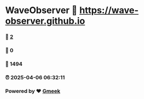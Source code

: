 # WaveObserver :link: https://wave-observer.github.io 
### :page_facing_up: [2](https://wave-observer.github.io/tag.html) 
### :speech_balloon: 0 
### :hibiscus: 1494 
### :alarm_clock: 2025-04-06 06:32:11 
### Powered by :heart: [Gmeek](https://github.com/Meekdai/Gmeek)
